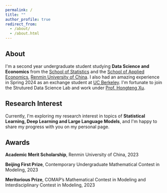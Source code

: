 ```yaml
---
permalink: /
title: ""
author_profile: true
redirect_from: 
  - /about/
  - /about.html
---
```

About
-----
I'm a second year undergraduate student studying **Data Science and Economics** from the [School of Statistics](http://stat.ruc.edu.cn) and the [School of Applied Economics](http://ae.ruc.edu.cn/home/), [Renmin University of China](https://www.ruc.edu.cn). I also had an amazing experience in Spring 2024 as an exchange student at [UC Berkeley](https://www.berkeley.edu). I'm fortunate to join the Strutured Data Science Lab and work under [Prof. Hongteng Xu](https://hongtengxu.github.io). 

Research Interest
-----
Currently, I'm exploring my research interest in topics of **Statistical Learning, Deep Learning and Large Language Models**, and I'm happy to share my progress with you on my personal page. 

Awards
----
**Academic Merit Scholarship**, Renmin University of China, 2023

**Beijing First Prize**, Contemporary Undergraduate Mathematical Contest in Modeling, 2023

**Meritorious Prize**, COMAP’s Mathematical Contest in Modeling and Interdisciplinary Contest in Modeling, 2023